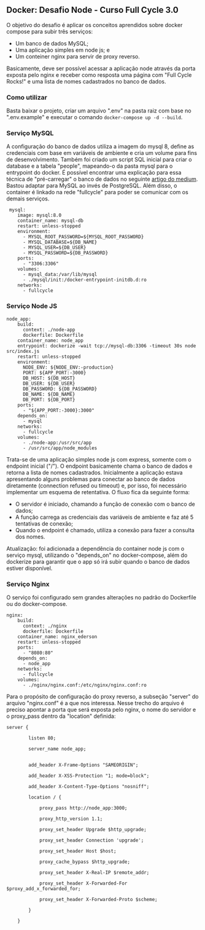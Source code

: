 ## Docker: Desafio Node - Curso Full Cycle 3.0
O objetivo do desafio é aplicar os conceitos aprendidos sobre docker compose para subir três serviços:
- Um banco de dados MySQL;
- Uma aplicação simples em node js; e
- Um conteiner nginx para servir de proxy reverso.

Basicamente, deve ser possível acessar a aplicação node através da porta exposta pelo nginx e receber como resposta uma página com "Full Cycle Rocks!" e uma lista de nomes cadastrados no banco de dados.

### Como utilizar
Basta baixar o projeto, criar um arquivo ".env" na pasta raiz com base no ".env.example" e executar o comando `docker-compose up -d --build`.

### Serviço MySQL
A configuração do banco de dados utiliza a imagem do mysql 8, define as credenciais com base em variáveis de ambiente e cria um volume para fins de desenvolvimento. Também foi criado um script SQL inicial para criar o database e a tabela "people", mapeando-o da pasta mysql para o entrypoint do docker.
É possível encontrar uma explicação para essa técnica de "pré-carregar" o banco de dados no seguinte [artigo do medium](https://medium.com/opensanca/criando-uma-imagem-docker-com-o-banco-de-dados-pr%C3%A9-carregado-5b97b7802007). Bastou adaptar para MySQL ao invés de PostgreSQL.
Além disso, o container é linkado na rede "fullcycle" para poder se comunicar com os demais serviços.
```
 mysql:
    image: mysql:8.0
    container_name: mysql-db
    restart: unless-stopped
    environment:
      - MYSQL_ROOT_PASSWORD=${MYSQL_ROOT_PASSWORD}
      - MYSQL_DATABASE=${DB_NAME}
      - MYSQL_USER=${DB_USER}
      - MYSQL_PASSWORD=${DB_PASSWORD}
    ports:
      - "3306:3306"
    volumes:
      - mysql_data:/var/lib/mysql
      - ./mysql/init:/docker-entrypoint-initdb.d:ro
    networks:
      - fullcycle
```
### Serviço Node JS
```
node_app:
    build:
      context: ./node-app
      dockerfile: Dockerfile
    container_name: node_app
    entrypoint: dockerize -wait tcp://mysql-db:3306 -timeout 30s node src/index.js
    restart: unless-stopped
    environment:
      NODE_ENV: ${NODE_ENV:-production}
      PORT: ${APP_PORT:-3000}
      DB_HOST: ${DB_HOST}
      DB_USER: ${DB_USER}
      DB_PASSWORD: ${DB_PASSWORD}
      DB_NAME: ${DB_NAME}
      DB_PORT: ${DB_PORT}
    ports:
      - "${APP_PORT:-3000}:3000"
    depends_on:
      - mysql
    networks:
      - fullcycle
    volumes:
      - ./node-app:/usr/src/app
      - /usr/src/app/node_modules
```
Trata-se de uma aplicação simples node js com express, somente com o endpoint inicial ("/"). O endpoint basicamente chama o banco de dados e retorna a lista de nomes cadastrados.
Inicialmente a aplicação estava apresentando alguns problemas para conectar ao banco de dados diretamente (connection refused ou timeout) e, por isso, foi necessário implementar um esquema de retentativa.
O fluxo fica da seguinte forma:
- O servidor é iniciado, chamando a função de conexão com o banco de dados;
- A função carrega as credenciais das variáveis de ambiente e faz até 5 tentativas de conexão;
- Quando o endpoint é chamado, utiliza a conexão para fazer a consulta dos nomes.

Atualização: foi adicionada a dependência do container node js com o serviço mysql, utilizando o "depends_on" no docker-compose, além do dockerize para garantir que o app só irá subir quando o banco de dados estiver disponível.
### Serviço Nginx
O serviço foi configurado sem grandes alterações no padrão do Dockerfile ou do docker-compose.
```
nginx:
    build:
      context: ./nginx
      dockerfile: Dockerfile
    container_name: nginx_ederson
    restart: unless-stopped
    ports:
      - "8080:80"
    depends_on:
      - node_app
    networks:
      - fullcycle
    volumes:
      - ./nginx/nginx.conf:/etc/nginx/nginx.conf:ro
```
Para o propósito de configuração do proxy reverso, a subseção "server" do arquivo "nginx.conf" é a que nos interessa. Nesse trecho do arquivo é preciso apontar a porta que será exposta pelo nginx, o nome do servidor e o proxy_pass dentro da "location" definida:
```
server {

        listen 80;

        server_name node_app;


        add_header X-Frame-Options "SAMEORIGIN";

        add_header X-XSS-Protection "1; mode=block";

        add_header X-Content-Type-Options "nosniff";

        location / {

            proxy_pass http://node_app:3000;

            proxy_http_version 1.1;

            proxy_set_header Upgrade $http_upgrade;

            proxy_set_header Connection 'upgrade';

            proxy_set_header Host $host;

            proxy_cache_bypass $http_upgrade;

            proxy_set_header X-Real-IP $remote_addr;

            proxy_set_header X-Forwarded-For $proxy_add_x_forwarded_for;

            proxy_set_header X-Forwarded-Proto $scheme;

        }

    }
```
